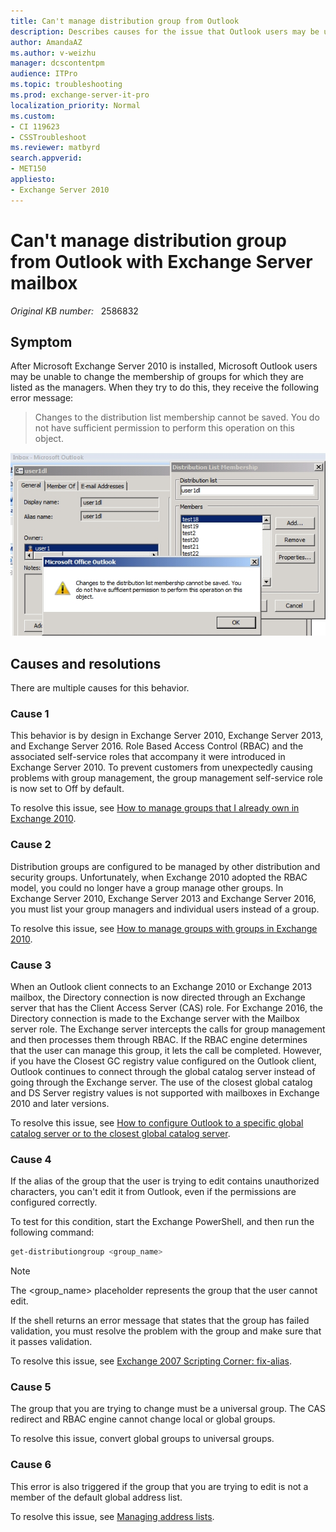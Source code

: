 ```yaml
---
title: Can't manage distribution group from Outlook
description: Describes causes for the issue that Outlook users may be unable to change the membership of groups for which they are listed as the managers after Microsoft Exchange Server 2010 is installed, and provides solutions.
author: AmandaAZ
ms.author: v-weizhu
manager: dcscontentpm
audience: ITPro
ms.topic: troubleshooting 
ms.prod: exchange-server-it-pro
localization_priority: Normal
ms.custom:
- CI 119623
- CSSTroubleshoot
ms.reviewer: matbyrd
search.appverid: 
- MET150
appliesto:
- Exchange Server 2010
---
```

# Can't manage distribution group from Outlook with Exchange Server mailbox

_Original KB number:_ &nbsp; 2586832

## Symptom

After Microsoft Exchange Server 2010 is installed, Microsoft Outlook users may be unable to change the membership of groups for which they are listed as the managers. When they try to do this, they receive the following error message:

> Changes to the distribution list membership cannot be saved. You do not have sufficient permission to perform this operation on this object.

![Error message from outlook](./media/cannot-manage-distribution-group-exchange-mailbox/error-message.jpg)

## Causes and resolutions

There are multiple causes for this behavior.

### Cause 1

This behavior is by design in Exchange Server 2010, Exchange Server 2013, and Exchange Server 2016. Role Based Access Control (RBAC) and the associated self-service roles that accompany it were introduced in Exchange Server 2010. To prevent customers from unexpectedly causing problems with group management, the group management self-service role is now set to Off by default.

To resolve this issue, see [How to manage groups that I already own in Exchange 2010](https://techcommunity.microsoft.com/t5/exchange-team-blog/how-to-manage-groups-that-i-already-own-in-exchange-2010/ba-p/597141).

### Cause 2

Distribution groups are configured to be managed by other distribution and security groups. Unfortunately, when Exchange 2010 adopted the RBAC model, you could no longer have a group manage other groups. In Exchange Server 2010, Exchange Server 2013 and Exchange Server 2016, you must list your group managers and individual users instead of a group.

To resolve this issue, see [How to manage groups with groups in Exchange 2010](https://techcommunity.microsoft.com/t5/exchange-team-blog/how-to-manage-groups-with-groups-in-exchange-2010/ba-p/585757).

### Cause 3

When an Outlook client connects to an Exchange 2010 or Exchange 2013 mailbox, the Directory connection is now directed through an Exchange server that has the Client Access Server (CAS) role. For Exchange 2016, the Directory connection is made to the Exchange server with the Mailbox server role. The Exchange server intercepts the calls for group management and then processes them through RBAC. If the RBAC engine determines that the user can manage this group, it lets the call be completed. However, if you have the Closest GC registry value configured on the Outlook client, Outlook continues to connect through the global catalog server instead of going through the Exchange server. The use of the closest global catalog and DS Server registry values is not supported with mailboxes in Exchange 2010 and later versions.

To resolve this issue, see [How to configure Outlook to a specific global catalog server or to the closest global catalog server](https://support.microsoft.com/help/319206).

### Cause 4

If the alias of the group that the user is trying to edit contains unauthorized characters, you can't edit it from Outlook, even if the permissions are configured correctly.

To test for this condition, start the Exchange PowerShell, and then run the following command:

```powershell
get-distributiongroup <group_name>
```

> [!NOTE]
> The \<group_name> placeholder represents the group that the user cannot edit.

If the shell returns an error message that states that the group has failed validation, you must resolve the problem with the group and make sure that it passes validation.

To resolve this issue, see [Exchange 2007 Scripting Corner: fix-alias](https://techcommunity.microsoft.com/t5/exchange-team-blog/exchange-2007-scripting-corner-fix-alias/ba-p/593132).

### Cause 5

The group that you are trying to change must be a universal group. The CAS redirect and RBAC engine cannot change local or global groups.

To resolve this issue, convert global groups to universal groups.

### Cause 6

This error is also triggered if the group that you are trying to edit is not a member of the default global address list.

To resolve this issue, see [Managing address lists](/previous-versions/office/exchange-server-2010/aa997686(v=exchg.141)).

